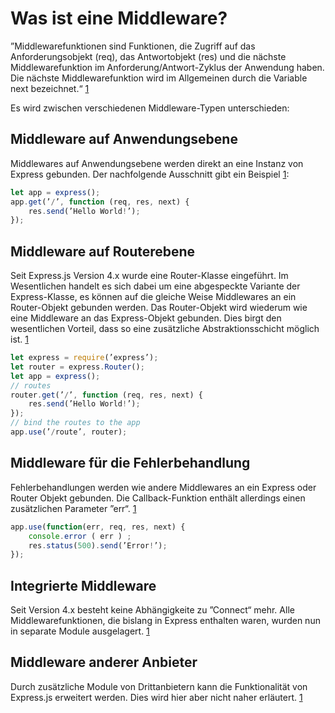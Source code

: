 # Was ist eine Middleware?
”Middlewarefunktionen sind Funktionen, die Zugriff auf das Anforderungsobjekt (req), das Antwortobjekt (res) und die nächste Middlewarefunktion im Anforderung/Antwort-Zyklus der Anwendung haben. Die nächste Middlewarefunktion wird im Allgemeinen durch die Variable next bezeichnet.“ [1](../quellen.md)

Es wird zwischen verschiedenen Middleware-Typen unterschieden:

## Middleware auf Anwendungsebene
Middlewares auf Anwendungsebene werden direkt an eine Instanz von Express gebunden. Der nachfolgende Ausschnitt gibt ein Beispiel [1](../quellen.md):
```javascript
let app = express();
app.get(’/’, function (req, res, next) { 
    res.send(’Hello World!’);
});
```

## Middleware auf Routerebene
Seit Express.js Version 4.x wurde eine Router-Klasse eingeführt. Im Wesentlichen handelt es sich dabei um eine abgespeckte Variante der Express-Klasse, es können auf die gleiche Weise Middlewares an ein Router-Objekt gebunden werden. Das Router-Objekt wird wiederum wie eine Middleware an das Express-Objekt gebunden. Dies birgt den wesentlichen Vorteil, dass so eine zusätzliche Abstraktionsschicht möglich ist. [1](../quellen.md)
```javascript
let express = require(’express’); 
let router = express.Router();
let app = express();
// routes
router.get(’/’, function (req, res, next) { 
    res.send(’Hello World!’);
});
// bind the routes to the app
app.use(’/route’, router);
```

## Middleware für die Fehlerbehandlung
Fehlerbehandlungen werden wie andere Middlewares an ein Express oder Router Objekt gebunden. Die Callback-Funktion enthält allerdings einen zusätzlichen Parameter ”err“. [1](../quellen.md)
```javascript
app.use(function(err, req, res, next) { 
    console.error ( err ) ;
    res.status(500).send(’Error!’);
});
```

## Integrierte Middleware
Seit Version 4.x besteht keine Abhängigkeite zu ”Connect“ mehr. Alle Middlewarefunktionen, die bislang in Express enthalten waren, wurden nun in separate Module ausgelagert. [1](../quellen.md)

## Middleware anderer Anbieter
Durch zusätzliche Module von Drittanbietern kann die Funktionalität von Express.js erweitert werden. Dies wird hier aber nicht naher erläutert. [1](../quellen.md)
